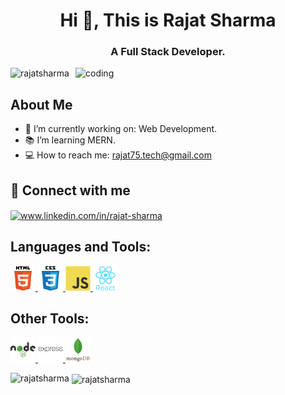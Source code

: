 <h1 align="center">Hi 👋, This is Rajat Sharma</h1>
<h3 align="center">A Full Stack Developer.</h3>

<img align="right" alt="coding" width="400" src="https://user-images.githubusercontent.com/your-gif-url.gif">  <p align="left"> <img src="https://komarev.com/ghpvc/?username=rajatsharma&label=Profile%20views&color=0e75b6&style=flat" alt="rajatsharma" /> </p>

## About Me

- 🔭 I’m currently working on: Web Development.
- 📚 I’m learning MERN.
- 💻 How to reach me: rajat75.tech@gmail.com

## 🔗 Connect with me

<p align="left">
<a href="https://www.linkedin.com/in/rajat-sharma2003/" target="blank"><img align="center" src="https://raw.githubusercontent.com/rahuldkjain/github-profile-readme-generator/master/src/images/icons/Social/linked-in-alt.svg" alt="www.linkedin.com/in/rajat-sharma" height="30" width="40" /></a>
</p>

## Languages and Tools:

<p align="left">
  <a href="https://www.w3schools.com/html/" target="_blank" rel="noreferrer">
    <img src="https://raw.githubusercontent.com/devicons/devicon/master/icons/html5/html5-original-wordmark.svg" alt="html5" width="40" height="40"/>
  </a>
  <a href="https://www.w3schools.com/css/" target="_blank" rel="noreferrer">
    <img src="https://raw.githubusercontent.com/devicons/devicon/master/icons/css3/css3-original-wordmark.svg" alt="css3" width="40" height="40"/>
  </a>
  <a href="https://developer.mozilla.org/en-US/docs/Web/JavaScript" target="_blank" rel="noreferrer">
    <img src="https://raw.githubusercontent.com/devicons/devicon/master/icons/javascript/javascript-original.svg" alt="javascript" width="40" height="40"/>
  </a>
  <a href="https://reactjs.org/" target="_blank" rel="noreferrer">
    <img src="https://raw.githubusercontent.com/devicons/devicon/master/icons/react/react-original-wordmark.svg" alt="react" width="40" height="40"/>
  </a>
  </p>

## Other Tools:

<p align="left">
  <a href="https://nodejs.org/en/" target="_blank" rel="noreferrer">
    <img src="https://raw.githubusercontent.com/devicons/devicon/master/icons/nodejs/nodejs-original-wordmark.svg" alt="nodejs" width="40" height="40"/>
  </a>
  <a href="https://expressjs.com/" target="_blank" rel="noreferrer">
    <img src="https://raw.githubusercontent.com/devicons/devicon/master/icons/express/express-original-wordmark.svg" alt="expressjs" width="40" height="40"/>
  </a>
  <a href="https://www.mongodb.com/" target="_blank" rel="noreferrer">
    <img src="https://raw.githubusercontent.com/devicons/devicon/master/icons/mongodb/mongodb-original-wordmark.svg" alt="mongoDB" width="40" height="40"/>
  </a>
    </p>

<p><img align="left" src="https://github-readme-stats.vercel.app/api/top-langs?username=rajatsharma&show_icons=true&locale=en&layout=compact" alt="rajatsharma" /></p>

<p>&nbsp;<img align="center" src="https://github-readme-stats.vercel.app/api?username=rajatsharma&show_icons=true&locale=en" alt="rajatsharma" /></p>
